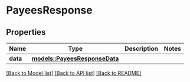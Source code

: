 # PayeesResponse

## Properties

Name | Type | Description | Notes
------------ | ------------- | ------------- | -------------
**data** | [**models::PayeesResponseData**](PayeesResponse_data.md) |  | 

[[Back to Model list]](../README.md#documentation-for-models) [[Back to API list]](../README.md#documentation-for-api-endpoints) [[Back to README]](../README.md)


